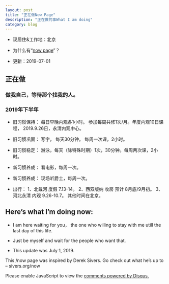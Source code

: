 ```yaml
---
layout: post
title: "正在做Now Page"
description: "正在做的事What I am doing"
category: blog
---
```

- 现居住&工作地：北京

- 为什么有“[now page](http://nownownow.com/about)”？

- 更新：2019-07-01

## 正在做

### 做我自己，等待那个找我的人。


### 2019年下半年

- 旧习惯保持： 每日早晚内观各1小时。 参加每周共修1次/月。年度内观10日课程， 2019.9.26日，永清内观中心。

- 旧习惯巩固： 写字， 每天30分钟。 每周一次课，2小时。 

- 旧习惯稳定： 游泳，每天（除特殊时期）1次，30分钟。每周两次课，2小时。

- 新习惯养成： 看电影，每周一次。

- 新习惯养成： 现场听爵士，每周一次。

- 出行：      1、北戴河 度假 7.13-14。 2、西双版纳 收房 预计 8月底/9月初。 3、河北永清 内观 9.26-10.7。 其他时间在北京。


## Here’s what I’m doing now:

- I am here waiting for you， the one who willing to stay with me utill the last day of this life.

- Just be myself and wait for the people who want that.

- This update was July 1, 2019.

This /now page was inspired by Derek Sivers. Go check out what he’s up to – sivers.org/now 


<div id="disqus_thread"></div>
<script>

/**
*  RECOMMENDED CONFIGURATION VARIABLES: EDIT AND UNCOMMENT THE SECTION BELOW TO INSERT DYNAMIC VALUES FROM YOUR PLATFORM OR CMS.
*  LEARN WHY DEFINING THESE VARIABLES IS IMPORTANT: https://disqus.com/admin/universalcode/#configuration-variables*/
/*
var disqus_config = function () {
this.page.url = https://violettianjie.github.io;  // Replace PAGE_URL with your page's canonical URL variable
this.page.identifier = https://violettianjie.github.io; // Replace PAGE_IDENTIFIER with your page's unique identifier variable
};
*/
(function() { // DON'T EDIT BELOW THIS LINE
var d = document, s = d.createElement('script');
s.src = 'https://https-violettianjie-github-io-1.disqus.com/embed.js';
s.setAttribute('data-timestamp', +new Date());
(d.head || d.body).appendChild(s);
})();
</script>
<noscript>Please enable JavaScript to view the <a href="https://disqus.com/?ref_noscript">comments powered by Disqus.</a></noscript>


